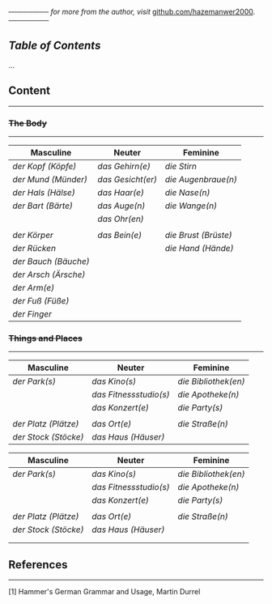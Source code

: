 ──────── *for more from the author, visit* [github.com/hazemanwer2000](https://github.com/hazemanwer2000). ────────
## *Table of Contents*
...
## Content
---
### ~~The Body~~
---

| Masculine            | Neuter            | Feminine             |
| -------------------- | ----------------- | -------------------- |
| *der Kopf (Köpfe)*   | *das Gehirn(e)*   | *die Stirn*          |
| *der Mund (Münder)*  | *das Gesicht(er)* | *die Augenbraue(n)*  |
| *der Hals (Hälse)*   | *das Haar(e)*     | *die Nase(n)*        |
| *der Bart (Bärte)*   | *das Auge(n)*     | *die Wange(n)*       |
|                      | *das Ohr(en)*     |                      |
|                      |                   |                      |
| *der Körper*         | *das Bein(e)*     | *die Brust (Brüste)* |
| *der Rücken*         |                   | *die Hand (Hände)*   |
| *der Bauch (Bäuche)* |                   |                      |
| *der Arsch (Ärsche)* |                   |                      |
| *der Arm(e)*         |                   |                      |
| *der Fuß (Füße)*     |                   |                      |
| *der Finger*         |                   |                      |

### ~~Things and Places~~
---

| Masculine            | Neuter                 | Feminine             |
| -------------------- | ---------------------- | -------------------- |
| *der Park(s)*        | *das Kino(s)*          | *die Bibliothek(en)* |
|                      | *das Fitnessstudio(s)* | *die Apotheke(n)*    |
|                      | *das Konzert(e)*       | *die Party(s)*       |
|                      |                        |                      |
| *der Platz (Plätze)* | *das Ort(e)*           | *die Straße(n)*      |
| *der Stock (Stöcke)* | *das Haus (Häuser)*    |                      |

| Masculine            | Neuter                 | Feminine             |
| -------------------- | ---------------------- | -------------------- |
| *der Park(s)*        | *das Kino(s)*          | *die Bibliothek(en)* |
|                      | *das Fitnessstudio(s)* | *die Apotheke(n)*    |
|                      | *das Konzert(e)*       | *die Party(s)*       |
|                      |                        |                      |
| *der Platz (Plätze)* | *das Ort(e)*           | *die Straße(n)*      |
| *der Stock (Stöcke)* | *das Haus (Häuser)*    |                      |
|                      |                        |                      |
|                      |                        |                      |

## References
---
[1] Hammer's German Grammar and Usage, Martin Durrel